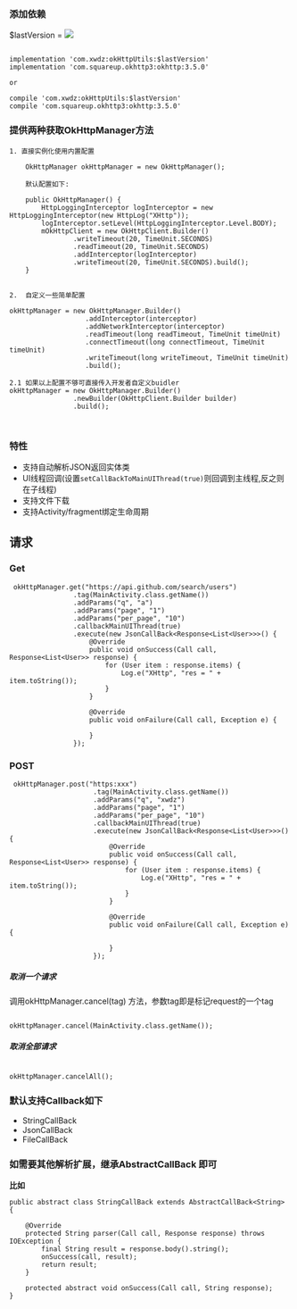 ### 添加依赖


$lastVersion = [![](https://jitpack.io/v/xwdz/OkHttpUtils.svg)](https://jitpack.io/#xwdz/OkHttpUtils)


```

implementation 'com.xwdz:okHttpUtils:$lastVersion'
implementation 'com.squareup.okhttp3:okhttp:3.5.0'

or

compile 'com.xwdz:okHttpUtils:$lastVersion'
compile 'com.squareup.okhttp3:okhttp:3.5.0'

```


### 提供两种获取OkHttpManager方法

```
1. 直接实例化使用内置配置

    OkHttpManager okHttpManager = new OkHttpManager();

    默认配置如下:
    
    public OkHttpManager() {
        HttpLoggingInterceptor logInterceptor = new HttpLoggingInterceptor(new HttpLog("XHttp"));
        logInterceptor.setLevel(HttpLoggingInterceptor.Level.BODY);
        mOkHttpClient = new OkHttpClient.Builder()
                .writeTimeout(20, TimeUnit.SECONDS)
                .readTimeout(20, TimeUnit.SECONDS)
                .addInterceptor(logInterceptor)
                .writeTimeout(20, TimeUnit.SECONDS).build();
    }
    
    
2.  自定义一些简单配置

okHttpManager = new OkHttpManager.Builder()
                   .addInterceptor(interceptor)
                   .addNetworkInterceptor(interceptor)
                   .readTimeout(long readTimeout, TimeUnit timeUnit)
                   .connectTimeout(long connectTimeout, TimeUnit timeUnit)
                   .writeTimeout(long writeTimeout, TimeUnit timeUnit)
                   .build();
                   
2.1 如果以上配置不够可直接传入开发者自定义buidler
okHttpManager = new OkHttpManager.Builder()
                .newBuilder(OkHttpClient.Builder builder)
                .build();
                   
     
```



### 特性

- 支持自动解析JSON返回实体类
- UI线程回调(设置`setCallBackToMainUIThread(true)`则回调到主线程,反之则在子线程)
- 支持文件下载
- 支持Activity/fragment绑定生命周期

## 请求

### Get

	 okHttpManager.get("https://api.github.com/search/users")
	                .tag(MainActivity.class.getName())
                    .addParams("q", "a")
                    .addParams("page", "1")
                    .addParams("per_page", "10")
                    .callbackMainUIThread(true)
                    .execute(new JsonCallBack<Response<List<User>>>() {
                        @Override
                        public void onSuccess(Call call, Response<List<User>> response) {
                            for (User item : response.items) {
                                Log.e("XHttp", "res = " + item.toString());
                            }
                        }
    
                        @Override
                        public void onFailure(Call call, Exception e) {
    
                        }
                    });


### POST
	
	 okHttpManager.post("https:xxx")
	                     .tag(MainActivity.class.getName())
                         .addParams("q", "xwdz")
                         .addParams("page", "1")
                         .addParams("per_page", "10")
                         .callbackMainUIThread(true)
                         .execute(new JsonCallBack<Response<List<User>>>() {
                             @Override
                             public void onSuccess(Call call, Response<List<User>> response) {
                                 for (User item : response.items) {
                                     Log.e("XHttp", "res = " + item.toString());
                                 }
                             }
         
                             @Override
                             public void onFailure(Call call, Exception e) {
         
                             }
                         });

##### 取消一个请求

调用okHttpManager.cancel(tag) 方法，参数tag即是标记request的一个tag

```

okHttpManager.cancel(MainActivity.class.getName());

```

##### 取消全部请求

```

okHttpManager.cancelAll();

```


### 默认支持Callback如下

- StringCallBack
- JsonCallBack
- FileCallBack

### 如需要其他解析扩展，继承AbstractCallBack 即可

**比如**


	public abstract class StringCallBack extends AbstractCallBack<String> {
	
	    @Override
	    protected String parser(Call call, Response response) throws IOException {
	        final String result = response.body().string();
	        onSuccess(call, result);
	        return result;
	    }
	
	    protected abstract void onSuccess(Call call, String response);
	}











